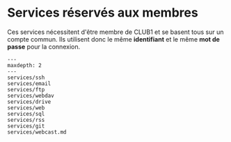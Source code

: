 Services réservés aux membres
=============================

Ces services nécessitent d'être membre de CLUB1
et se basent tous sur un compte commun.
Ils utilisent donc le même **identifiant** et le même **mot de passe** pour la connexion.


```{toctree}
---
maxdepth: 2
---
services/ssh
services/email
services/ftp
services/webdav
services/drive
services/web
services/sql
services/rss
services/git
services/webcast.md
```
